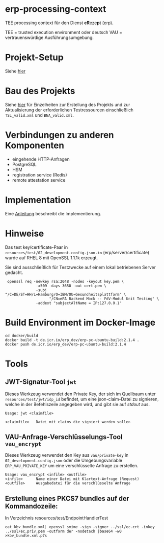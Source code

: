 # erp-processing-context
TEE processing context für den Dienst **eR**eze**p**t (erp).

TEE = trusted execution environment oder deutsch VAU = vertrauenswürdige Ausführungsumgebung.

# Projekt-Setup

Siehe [hier](doc/ProjectSetup.md)

# Bau des Projekts

Siehe [hier](doc/Building.md) für Einzelheiten zur Erstellung des Projekts und zur Aktualisierung der erforderlichen Testressourcen einschließlich `TSL_valid.xml` und `BNA_valid.xml`.

# Verbindungen zu anderen Komponenten

- eingehende HTTP-Anfragen
- PostgreSQL
- HSM
- registration service (Redis)
- remote attestation service

# Implementation
Eine [Anleitung](doc/GuideToImplementation.md) beschreibt die Implementierung.

# Hinweise
Das test key/certificate-Paar in `resources/test/02_development.config.json.in` (erp/server/certificate)
wurde auf RHEL 8 mit OpenSSL 1.1.1k erzeugt.

Sie sind ausschließlich für Testzwecke auf einem lokal betriebenen Server gedacht.

```shell
 openssl req -newkey rsa:2048 -nodes -keyout key.pem \
              -x509 -days 3650 -out cert.pem \
              -subj "/C=DE/ST=HH/L=Hamburg/O=IBM/OU=Gesundheitsplattform" \
                    "/CN=ePA Backend Mock -- FdV-Modul Unit Testing" \
              -addext "subjectAltName = IP:127.0.0.1"
 ```

# Build Environment im Docker-Image
```shell
cd docker/build
docker build -t de.icr.io/erp_dev/erp-pc-ubuntu-build:2.1.4 .
docker push de.icr.io/erp_dev/erp-pc-ubuntu-build:2.1.4
```

# Tools
## JWT-Signatur-Tool `jwt`

Dieses Werkzeug verwendet den Private Key, der sich im Quellbaum unter `resources/test/jwt/idp_id` befindet, um eine json-claim-Datei zu signieren, welche
 in der Befehlszeile angegeben wird, und gibt sie auf _stdout_ aus.

```
Usage: jwt <claimfile>

<claimfile>   Datei mit claims die signiert werden sollen
```

## VAU-Anfrage-Verschlüsselungs-Tool `vau_encrypt`
Dieses Werkzeug verwendet den Key aus `vau/private-key` in `02_development.config.json` oder die Umgebungsvariable `ERP_VAU_PRIVATE_KEY`
um eine verschlüsselte Anfrage zu erstellen.

```
Usage: vau_encrypt <infile> <outfile>
<infile>      Name einer Datei mit Klartext-Anfrage (Request)
<outfile>     Ausgabedatei für die verschlüsselte Anfrage
```

## Erstellung eines PKCS7 bundles auf der Kommandozeile:
In Verzeichnis resources/test/EndpointHandlerTest
```
cat kbv_bundle.xml| openssl smime -sign -signer ../ssl/ec.crt -inkey ../ssl/ec.priv.pem -outform der -nodetach |base64 -w0  >kbv_bundle.xml.p7s
```
